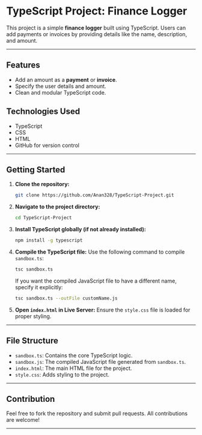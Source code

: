 # TypeScript Project: Finance Logger

This project is a simple **finance logger** built using TypeScript. Users can add payments or invoices by providing details like the name, description, and amount.

---

## Features

- Add an amount as a **payment** or **invoice**.
- Specify the user details and amount.
- Clean and modular TypeScript code.

## Technologies Used

- TypeScript
- CSS
- HTML
- GitHub for version control

---

## Getting Started

1. **Clone the repository:**
   ```bash
   git clone https://github.com/Anan328/TypeScript-Project.git
   ```

2. **Navigate to the project directory:**
   ```bash
   cd TypeScript-Project
   ```

3. **Install TypeScript globally (if not already installed):**
   ```bash
   npm install -g typescript
   ```

4. **Compile the TypeScript file:**
   Use the following command to compile `sandbox.ts`:
   ```bash
   tsc sandbox.ts
   ```

   If you want the compiled JavaScript file to have a different name, specify it explicitly:
   ```bash
   tsc sandbox.ts --outFile customName.js
   ```

5. **Open `index.html` in Live Server:**
   Ensure the `style.css` file is loaded for proper styling.

---

## File Structure

- `sandbox.ts`: Contains the core TypeScript logic.
- `sandbox.js`: The compiled JavaScript file generated from `sandbox.ts`.
- `index.html`: The main HTML file for the project.
- `style.css`: Adds styling to the project.

---

## Contribution

Feel free to fork the repository and submit pull requests. All contributions are welcome!

---


